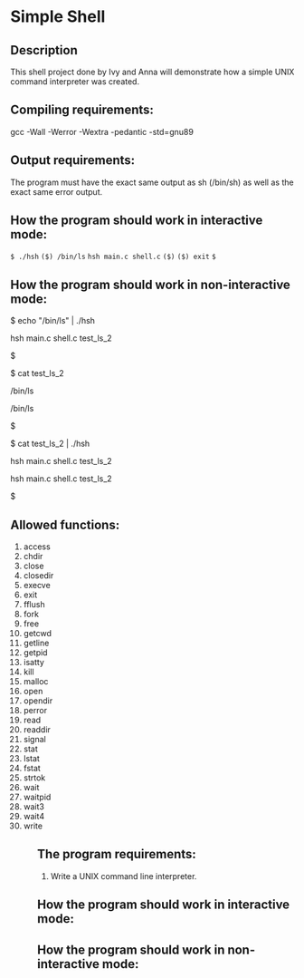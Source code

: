 <h1>Simple Shell</h1>
<h2>Description</h2>
<p>This shell project done by Ivy and Anna will demonstrate how a simple UNIX command interpreter was created.</p>
<h2>Compiling requirements:</h2>
<p>gcc -Wall -Werror -Wextra -pedantic -std=gnu89</p>
<h2>Output requirements:</h2>
<p>The program must have the exact same output as sh (/bin/sh) as well as the exact same error output.</p>
<h2>How the program should work in interactive mode:</h2>
<code>$ ./hsh</code>
<code>($) /bin/ls</code>
<code>hsh main.c shell.c</code>
<code>($)</code>
<code>($) exit</code>
<code>$</code>
<h2>How the program should work in non-interactive mode:</h2>
<p>$ echo "/bin/ls" | ./hsh</p>
<p>hsh main.c shell.c test_ls_2</p>
<p>$</p>
<p>$ cat test_ls_2</p>
<p>/bin/ls</p>
<p>/bin/ls</p>
<p>$</p>
<p>$ cat test_ls_2 | ./hsh</p>
<p>hsh main.c shell.c test_ls_2</p>
<p>hsh main.c shell.c test_ls_2</p>
<p>$</p>
<h2>Allowed functions:</h2>
<ol>
<li>access</li>
<li>chdir</li>
<li>close</li>
<li>closedir</li>
<li>execve</li>
<li>exit</li>
<li>fflush</li>
<li>fork</li>
<li>free</li>
<li>getcwd</li>
<li>getline</li>
<li>getpid</li>
<li>isatty</li>
<li>kill</li>
<li>malloc</li>
<li>open</li>
<li>opendir</li>
<li>perror</li>
<li>read</li>
<li>readdir</li>
<li>signal</li>
<li>stat</li>
<li>lstat</li>
<li>fstat</li>
<li>strtok</li>
<li>wait</li>
<li>waitpid</li>
<li>wait3</li>
<li>wait4</li>
<li>write</li>
<ol>
<h2>The program requirements:</h2>
<ol>
<li>Write a UNIX command line interpreter.</li>
</ol>
<h2>How the program should work in interactive mode:</h2>
<h2>How the program should work in non-interactive mode:</h2>
